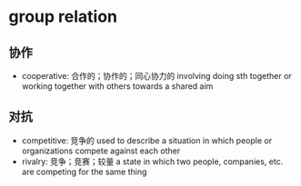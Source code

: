 # group relation

## 协作

- cooperative: 合作的；协作的；同心协力的 involving doing sth together or working together with others towards a shared aim


## 对抗

- competitive: 竞争的 used to describe a situation in which people or organizations compete against each other
- rivalry: 竞争；竞赛；较量 a state in which two people, companies, etc. are competing for the same thing
